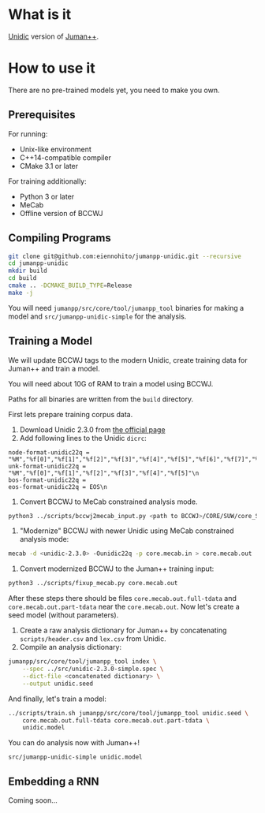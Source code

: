 # What is it

[Unidic](http://unidic.ninjal.ac.jp/) version of [Juman++](https://github.com/ku-nlp/jumanpp). 

# How to use it

There are no pre-trained models yet, you need to make you own.

## Prerequisites

For running:

* Unix-like environment
* C++14-compatible compiler
* CMake 3.1 or later

For training additionally:

* Python 3 or later
* MeCab
* Offline version of BCCWJ

## Compiling Programs

```bash
git clone git@github.com:eiennohito/jumanpp-unidic.git --recursive
cd jumanpp-unidic
mkdir build
cd build
cmake .. -DCMAKE_BUILD_TYPE=Release
make -j
```

You will need `jumanpp/src/core/tool/jumanpp_tool` binaries for making a model
and `src/jumanpp-unidic-simple` for the analysis.

## Training a Model

We will update BCCWJ tags to the modern Unidic,
create training data for Juman++ and train a model.

You will need about 10G of RAM to train a model using BCCWJ.

Paths for all binaries are written from the `build` directory.

First lets prepare training corpus data.

1. Download Unidic 2.3.0 from [the official page](http://unidic.ninjal.ac.jp/back_number#unidic_bccwj)
1. Add following lines to the Unidic `dicrc`:
```
node-format-unidic22q = "%M","%f[0]","%f[1]","%f[2]","%f[3]","%f[4]","%f[5]","%f[6]","%f[7]","%f[8]","%f[9]","%f[10]","%f[11]","%f[12]","%f[13]","%f[14]","%f[15]","%f[16]","%f[17]","%f[18]","%f[19]","%f[20]","%f[21]","%f[22]","%f[23]","%f[24]","%f[25]","%f[26]","%f[27]","%f[28]"\n
unk-format-unidic22q = "%M","%f[0]","%f[1]","%f[2]","%f[3]","%f[4]","%f[5]"\n
bos-format-unidic22q =
eos-format-unidic22q = EOS\n
```
1. Convert BCCWJ to MeCab constrained analysis mode.
```bash
python3 ../scripts/bccwj2mecab_input.py <path to BCCWJ>/CORE/SUW/core_SUW.txt > core.mecab.in
```
1. "Modernize" BCCWJ with newer Unidic using MeCab constrained analysis mode: 
```bash
mecab -d <unidic-2.3.0> -Ounidic22q -p core.mecab.in > core.mecab.out
```
1. Convert modernized BCCWJ to the Juman++ training input:
```bash
python3 ../scripts/fixup_mecab.py core.mecab.out
```

After these steps there should be files `core.mecab.out.full-tdata` and `core.mecab.out.part-tdata`
near the `core.mecab.out`.
Now let's create a seed model (without parameters).

1. Create a raw analysis dictionary for Juman++ by concatenating `scripts/header.csv` and `lex.csv` from Unidic.
1. Compile an analysis dictionary: 
```bash
jumanpp/src/core/tool/jumanpp_tool index \
    --spec ../src/unidic-2.3.0-simple.spec \
    --dict-file <concatenated dictionary> \
    --output unidic.seed

```

And finally, let's train a model:
```bash
../scripts/train.sh jumanpp/src/core/tool/jumanpp_tool unidic.seed \
    core.mecab.out.full-tdata core.mecab.out.part-tdata \
    unidic.model
```

You can do analysis now with Juman++!

```
src/jumanpp-unidic-simple unidic.model
```

## Embedding a RNN

Coming soon...